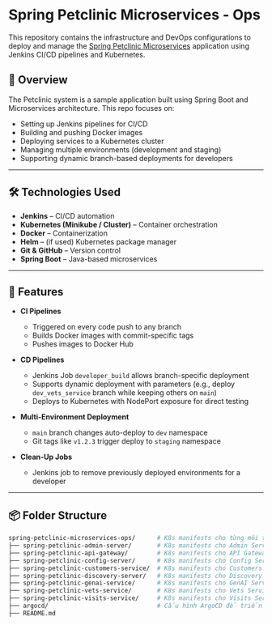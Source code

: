 # Spring Petclinic Microservices - Ops

This repository contains the infrastructure and DevOps configurations to deploy and manage the [Spring Petclinic Microservices](https://github.com/devops22clc/spring-petclinic-microservices) application using Jenkins CI/CD pipelines and Kubernetes.

## 🚀 Overview

The Petclinic system is a sample application built using Spring Boot and Microservices architecture. This repo focuses on:

- Setting up Jenkins pipelines for CI/CD
- Building and pushing Docker images
- Deploying services to a Kubernetes cluster
- Managing multiple environments (development and staging)
- Supporting dynamic branch-based deployments for developers

---

## 🛠️ Technologies Used

- **Jenkins** – CI/CD automation
- **Kubernetes (Minikube / Cluster)** – Container orchestration
- **Docker** – Containerization
- **Helm** – (if used) Kubernetes package manager
- **Git & GitHub** – Version control
- **Spring Boot** – Java-based microservices
---

## 🔧 Features

- **CI Pipelines**
  - Triggered on every code push to any branch
  - Builds Docker images with commit-specific tags
  - Pushes images to Docker Hub

- **CD Pipelines**
  - Jenkins Job `developer_build` allows branch-specific deployment
  - Supports dynamic deployment with parameters (e.g., deploy `dev_vets_service` branch while keeping others on `main`)
  - Deploys to Kubernetes with NodePort exposure for direct testing

- **Multi-Environment Deployment**
  - `main` branch changes auto-deploy to `dev` namespace
  - Git tags like `v1.2.3` trigger deploy to `staging` namespace

- **Clean-Up Jobs**
  - Jenkins job to remove previously deployed environments for a developer

---

## 📦 Folder Structure

```bash
spring-petclinic-microservices-ops/      # K8s manifests cho từng môi trường ổn định
├── spring-petclinic-admin-server/       # K8s manifests cho Admin Server
├── spring-petclinic-api-gateway/        # K8s manifests cho API Gateway
├── spring-petclinic-config-server/      # K8s manifests cho Config Server
├── spring-petclinic-customers-service/  # K8s manifests cho Customers Service
├── spring-petclinic-discovery-server/   # K8s manifests cho Discovery Server
├── spring-petclinic-genai-service/      # K8s manifests cho GenAI Service
├── spring-petclinic-vets-service/       # K8s manifests cho Vets Service
├── spring-petclinic-visits-service/     # K8s manifests cho Visits Service
├── argocd/                              # Cấu hình ArgoCD để triển khai GitOps
├── README.md                        

